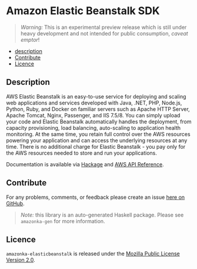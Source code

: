 # Amazon Elastic Beanstalk SDK

> _Warning:_ This is an experimental preview release which is still under heavy development and not intended for public consumption, _caveat emptor_!

* [description](#description)
* [Contribute](#contribute)
* [Licence](#licence)

## Description

AWS Elastic Beanstalk is an easy-to-use service for deploying and scaling web
applications and services developed with Java, .NET, PHP, Node.js, Python,
Ruby, and Docker on familiar servers such as Apache HTTP Server, Apache
Tomcat, Nginx, Passenger, and IIS 7.5/8. You can simply upload your code and
Elastic Beanstalk automatically handles the deployment, from capacity
provisioning, load balancing, auto-scaling to application health monitoring.
At the same time, you retain full control over the AWS resources powering
your application and can access the underlying resources at any time. There
is no additional charge for Elastic Beanstalk - you pay only for the AWS
resources needed to store and run your applications.

Documentation is available via [Hackage](http://hackage.haskell.org/package/amazonka-elasticbeanstalk)
and [AWS API Reference](http://docs.aws.amazon.com/elasticbeanstalk/latest/api/Welcome.html).


## Contribute

For any problems, comments, or feedback please create an issue [here on GitHub](https://github.com/brendanhay/amazonka/issues).

> _Note:_ this library is an auto-generated Haskell package. Please see `amazonka-gen` for more information.


## Licence

`amazonka-elasticbeanstalk` is released under the [Mozilla Public License Version 2.0](http://www.mozilla.org/MPL/).

